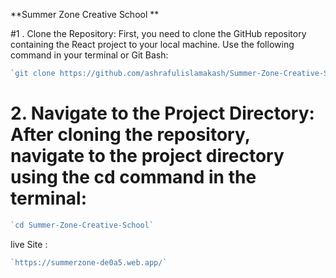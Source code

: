 

**Summer Zone Creative School **

#1 . Clone the Repository: First, you need to clone the GitHub repository containing the React project to your local machine. Use the following command in your terminal or Git Bash:



```javascript
`git clone https://github.com/ashrafulislamakash/Summer-Zone-Creative-School.git`
```


# 2. Navigate to the Project Directory: After cloning the repository, navigate to the project directory using the cd command in the terminal:


```javascript
`cd Summer-Zone-Creative-School`
```


live Site : 



```javascript
`https://summerzone-de0a5.web.app/`
```

